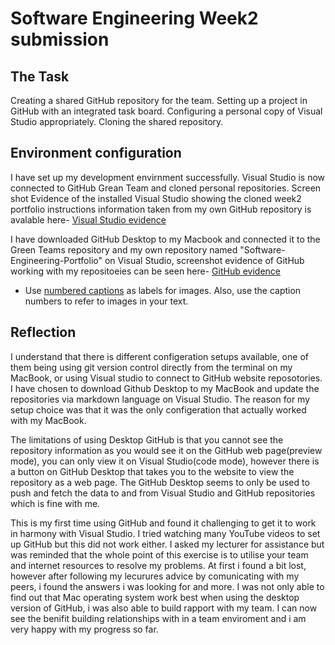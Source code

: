 ﻿# Software Engineering Week2 submission


## The Task
  Creating a shared GitHub repository for the team.
  Setting up a project in GitHub with an integrated task board.
  Configuring a personal copy of Visual Studio appropriately.
  Cloning the shared repository.


## Environment configuration

  I have set up my development envirnment successfully. Visual Studio is now connected to GitHub Grean Team and cloned personal
  repositories. Screen shot Evidence of the installed Visual Studio showing the cloned week2 portfolio instructions
  information taken from my own GitHub repository is avalable here- [Visual Studio evidence](https://github.com/Mark070707/Software-Engineering-Portfolio/blob/main/images/Visual%20Studio%20screenshot.png)

  I have downloaded GitHub Desktop to my Macbook and connected it to the Green Teams repository and my own
  repository named "Software-Engineering-Portfolio" on Visual Studio, screenshot evidence of GitHub working
  with my repositoeies can be seen here- [GitHub evidence](https://github.com/Mark070707/Software-Engineering-Portfolio/blob/main/images/GitHub%20screenshot.pn)

* Use [numbered captions](https://towardsdev.com/3-ways-to-add-a-caption-to-an-image-using-markdown-f2ca30562be6) 
  as labels for images. Also, use the caption numbers to refer to images in your text.


## Reflection

  I understand that there is different configeration setups available, one of them being using git version control
  directly from the terminal on my MacBook, or using Visual studio to connect to GitHub website reposotories.
  I have chosen to download Github Desktop to my MacBook and update the repositories via markdown language on
  Visual Studio. The reason for my setup choice was that it was the only configeration that actually worked with my
  MacBook.

  The limitations of using Desktop GitHub is that you cannot see the repository information as you would see it
  on the GitHub web page(preview mode), you can only view it on Visual Studio(code mode), however there is a button on GitHub Desktop
  that takes you to the website to view the repository as a web page. The GitHub Desktop seems to only be used
  to push and fetch the data to and from Visual Studio and GitHub repositories which is fine with me.

  This is my first time using GitHub and found it challenging to get it to work in harmony with Visual Studio.
  I tried watching many YouTube videos to set up GitHub but this did not work either. I asked my lecturer for
  assistance but was reminded that the whole point of this exercise is to utilise your team and internet resources
  to resolve my problems. At first i found a bit lost, however after following my lecurures advice by comunicating
  with my peers, i found the answers i was looking for and more. I was not only able to find out that Mac operating
  system work best when using the desktop version of GitHub, i was also able to build rapport with my team. I can now
  see the benifit building relationships with in a team enviroment and i am very happy with my progress so far.
  